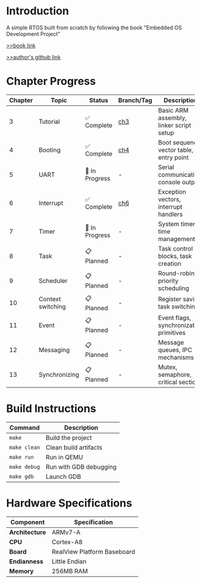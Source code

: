 # Introduction
A simple RTOS built from scratch by following the book "Embedded OS Development Project"

[>>book link](https://product.kyobobook.co.kr/detail/S000001033087)

[>>author's github link](https://github.com/navilera/Navilos)

# Chapter Progress

| Chapter | Topic | Status | Branch/Tag | Description |
|---------|-------|--------|------------|-------------|
| 3 | Tutorial | ✅ Complete | [ch3](https://github.com/k03302/embedded-os/tree/ch3) | Basic ARM assembly, linker script setup |
| 4 | Booting | ✅ Complete | [ch4](https://github.com/k03302/embedded-os/tree/ch4) | Boot sequence, vector table, entry point |
| 5 | UART | 🚧 In Progress | - | Serial communication, console output |
| 6 | Interrupt | ✅ Complete | [ch6](https://github.com/k03302/embedded-os/tree/ch6) | Exception vectors, interrupt handlers |
| 7 | Timer | 🚧 In Progress | - | System timer, time management |
| 8 | Task | 📋 Planned | - | Task control blocks, task creation |
| 9 | Scheduler | 📋 Planned | - | Round-robin, priority scheduling |
| 10 | Context switching | 📋 Planned | - | Register saving, task switching |
| 11 | Event | 📋 Planned | - | Event flags, synchronization primitives |
| 12 | Messaging | 📋 Planned | - | Message queues, IPC mechanisms |
| 13 | Synchronizing | 📋 Planned | - | Mutex, semaphore, critical sections |


# Build Instructions

| Command | Description |
|---------|-------------|
| `make` | Build the project |
| `make clean` | Clean build artifacts |
| `make run` | Run in QEMU |
| `make debug` | Run with GDB debugging |
| `make gdb` | Launch GDB |

# Hardware Specifications

| Component | Specification |
|-----------|---------------|
| **Architecture** | ARMv7-A |
| **CPU** | Cortex-A8 |
| **Board** | RealView Platform Baseboard |
| **Endianness** | Little Endian |
| **Memory** | 256MB RAM |